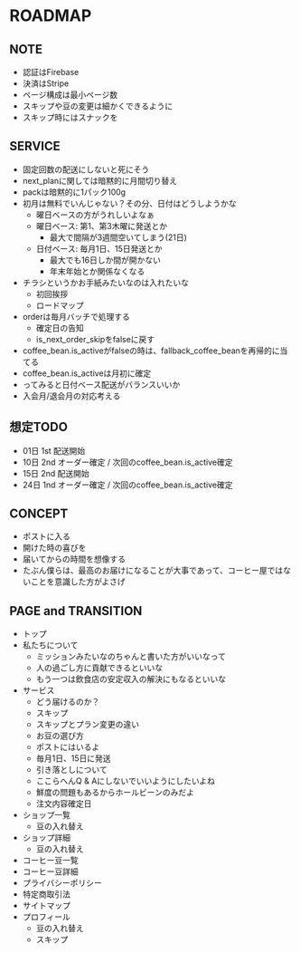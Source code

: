 # ROADMAP

## NOTE

- 認証はFirebase
- 決済はStripe
- ページ構成は最小ページ数
- スキップや豆の変更は細かくできるように
- スキップ時にはスナックを

## SERVICE

- 固定回数の配送にしないと死にそう
- next_planに関しては暗黙的に月間切り替え
- packは暗黙的に1パック100g
- 初月は無料でいんじゃない？その分、日付はどうしようかな
  - 曜日ベースの方がうれしいよなぁ
  - 曜日ベース: 第1、第3木曜に発送とか
    - 最大で間隔が3週間空いてしまう(21日)
  - 日付ベース: 毎月1日、15日発送とか
    - 最大でも16日しか間が開かない
    - 年末年始とか関係なくなる
- チラシというかお手紙みたいなのは入れたいな
  - 初回挨拶
  - ロードマップ
- orderは毎月バッチで処理する
  - 確定日の告知
  - is_next_order_skipをfalseに戻す
- coffee_bean.is_activeがfalseの時は、fallback_coffee_beanを再帰的に当てる
- coffee_bean.is_activeは月初に確定
- ってみると日付ベース配送がバランスいいか
- 入会月/退会月の対応考える

## 想定TODO

- 01日 1st 配送開始
- 10日 2nd オーダー確定 / 次回のcoffee_bean.is_active確定
- 15日 2nd 配送開始
- 24日 1nd オーダー確定 / 次回のcoffee_bean.is_active確定

## CONCEPT

- ポストに入る
- 開けた時の喜びを
- 届いてからの時間を想像する
- たぶん僕らは、最高のお届けになることが大事であって、コーヒー屋ではないことを意識した方がよさげ

## PAGE and TRANSITION

- トップ
- 私たちについて
  - ミッションみたいなのちゃんと書いた方がいいなって
  - 人の過ごし方に貢献できるといいな
  - もう一つは飲食店の安定収入の解決にもなるといいな
- サービス
  - どう届けるのか？
  - スキップ
  - スキップとプラン変更の違い
  - お豆の選び方
  - ポストにはいるよ
  - 毎月1日、15日に発送
  - 引き落としについて
  - ここらへんQ & Aにしないでいいようにしたいよね
  - 鮮度の問題もあるからホールビーンのみだよ
  - 注文内容確定日
- ショップ一覧
  - 豆の入れ替え
- ショップ詳細
  - 豆の入れ替え
- コーヒー豆一覧
- コーヒー豆詳細
- プライバシーポリシー
- 特定商取引法
- サイトマップ
- プロフィール
  - 豆の入れ替え
  - スキップ

